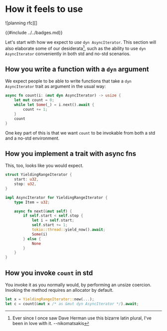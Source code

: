 # How it feels to use

![planning rfc][]

{{#include ../../badges.md}}

Let's start with how we expect to *use* `dyn AsyncIterator`. This section will also elaborate some of our desiderata[^showoff], such as the ability to use `dyn AsyncIterator` conveniently in both std and no-std scenarios.

[^showoff]: Ever since I once saw Dave Herman use this bizarre latin plural, I've been in love with it. --nikomatsakis

## How you write a function with a `dyn` argument

We expect people to be able to write functions that take a `dyn AsyncIterator` trait as argument in the usual way:

```rust
async fn count(i: &mut dyn AsyncIterator) -> usize {
    let mut count = 0;
    while let Some(_) = i.next().await {
        count += 1;
    }
    count
}
```

One key part of this is that we want `count` to be invokable from both a std and a no-std environment. 

## How you implement a trait with async fns 

This, too, looks like you would expect.

```rust
struct YieldingRangeIterator {
    start: u32,
    stop: u32,
}

impl AsyncIterator for YieldingRangeIterator {
    type Item = u32;

    async fn next(&mut self) {
        if self.start < self.stop {
            let i = self.start;
            self.start += 1;
            tokio::thread::yield_now().await;
            Some(i)
        } else {
            None
        }
    }
}
```

## How you invoke `count` in std

You invoke it as you normally would, by performing an unsize coercion. Invoking the method requires an allocator by default.

```rust
let x = YieldingRangeIterator::new(...);
let c = count(&mut x /* as &mut dyn AsyncIterator */).await;
```
